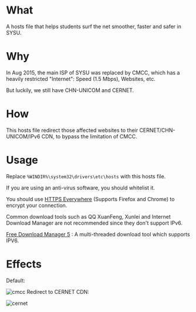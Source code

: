 # What

A hosts file that helps students surf the net smoother, faster and safer in SYSU.

# Why

In Aug 2015, the main ISP of SYSU was replaced by CMCC, which has a heavily restricted "Internet": Speed (1.5 Mbps), Websites, etc. 

But luckily, we still have CHN-UNICOM and CERNET.

# How

This hosts file redirect those affected websites to their CERNET/CHN-UNICOM/IPv6 CDN, to bypass the limitation of CMCC.

# Usage
Replace `%WINDIR%\system32\drivers\etc\hosts` with this hosts file.

If you are using an anti-virus software, you should whitelist it.

You should use [HTTPS Everywhere](https://www.eff.org/https-everywhere/) (Supports Firefox and Chrome) to encrypt your connection.

Common download tools such as QQ XuanFeng, Xunlei and Internet Download Manager are not recommended since they don't support IPv6.

[Free Download Manager 5](http://www.freedownloadmanager.org/landing5.htm) : A multi-threaded download tool which supports IPV6.

# Effects
Default:

![cmcc](https://cloud.githubusercontent.com/assets/9155358/11761091/7eae6bae-a0ef-11e5-8818-759a55bce065.PNG)
Redirect to CERNET CDN:

![cernet](https://cloud.githubusercontent.com/assets/9155358/11761092/82ec596a-a0ef-11e5-866c-aa4b8994db16.PNG)
